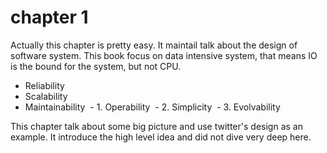 # chapter 1
Actually this chapter is pretty easy. It maintail talk about the design of software system.
This book focus on data intensive system, that means IO is the bound for the system, but not CPU.

- Reliability
- Scalability
- Maintainability
&nbsp;- 1. Operability
&nbsp;- 2. Simplicity
&nbsp;- 3. Evolvability

This chapter talk about some big picture and use twitter's design as an example.  It introduce the high level idea and did not dive very deep here.
